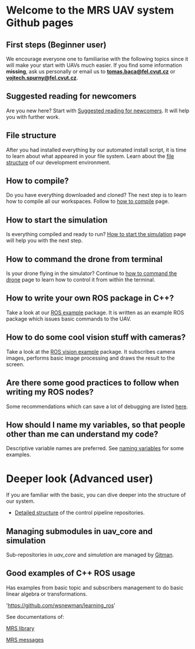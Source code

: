 # Welcome to the MRS UAV system Github pages

## First steps (Beginner user)

We encourage everyone one to familiarise with the following topics since it will make your start with UAVs much easier.
If you find some information **missing**, ask us personally or email us to **tomas.baca@fel.cvut.cz** or **vojtech.spurny@fel.cvut.cz**.

## Suggested reading for newcomers

Are you new here? Start with [Suggested reading for newcomers](suggested-readings).
It will help you with further work.

## File structure

After you had installed everything by our automated install script, it is time to learn about what appeared in your file system.
Learn about the [file structure](file_structure) of our development environment.

## How to compile?

Do you have everything downloaded and cloned?
The next step is to learn how to compile all our workspaces.
Follow to [how to compile](how_to_compile) page.

## How to start the simulation

Is everything compiled and ready to run?
[How to start the simulation](how_to_start_simulation) page will help you with the next step.

## How to command the drone from terminal

Is your drone flying in the simulator?
Continue to [how to command the drone](commanding_the_drone) page to learn how to control it from within the terminal.

## How to write your own ROS package in C++?

Take a look at our [ROS example](https://github.com/ctu-mrs/example_ros_uav) package. It is written as an example ROS package which issues basic commands to the UAV.

## How to do some cool vision stuff with cameras?

Take a look at the [ROS vision example](https://github.com/ctu-mrs/example_ros_vision) package. It subscribes camera images, performs basic image processing and draws the result to the screen.

## Are there some good practices to follow when writing my ROS nodes?

Some recommendations which can save a lot of debugging are listed [here](https://github.com/ctu-mrs/example_ros_uav#good-practices).

## How should I name my variables, so that people other than me can understand my code?

Descriptive variable names are preferred. See [naming variables](https://github.com/ctu-mrs/example_ros_uav#naming-variables) for some examples.

# Deeper look (Advanced user)

If you are familiar with the basic, you can dive deeper into the structure of our system.

  * [Detailed structure](repositories_structure) of the control pipeline repositories.

## Managing submodules in uav_core and simulation

Sub-repositories in *uav_core* and *simulation* are managed by [Gitman](docs/gitman).

## Good examples of C++ ROS usage

Has examples from basic topic and subscribers management to do basic linear algebra or transformations.

'https://github.com/wsnewman/learning_ros'

See documentations of:

[MRS library](/mrs_lib)

[MRS messages](/mrs_msgs)
